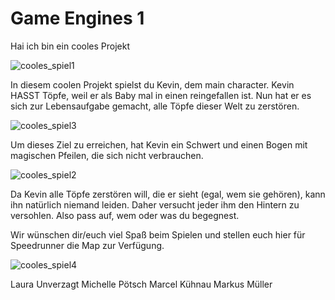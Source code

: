 # Game Engines 1
 
Hai ich bin ein cooles Projekt

![cooles_spiel1](https://user-images.githubusercontent.com/59581396/145069175-36e10d46-6ac3-4b49-a0ee-647912797458.PNG)

In diesem coolen Projekt spielst du Kevin, dem main character.
Kevin HASST Töpfe, weil er als Baby mal in einen reingefallen ist. 
Nun hat er es sich zur Lebensaufgabe gemacht, alle Töpfe dieser Welt zu zerstören.

![cooles_spiel3](https://user-images.githubusercontent.com/59581396/145069241-f956fd8f-2f86-4fbc-9dd0-2da18efd1122.PNG)

Um dieses Ziel zu erreichen, hat Kevin ein Schwert und einen Bogen mit magischen Pfeilen, die sich nicht verbrauchen. 

![cooles_spiel2](https://user-images.githubusercontent.com/59581396/145069310-6f680f47-8e2d-4c7e-b55c-573446a04538.PNG)

Da Kevin alle Töpfe zerstören will, die er sieht (egal, wem sie gehören), kann ihn natürlich niemand leiden. 
Daher versucht jeder ihm den Hintern zu versohlen. Also pass auf, wem oder was du begegnest. 

Wir wünschen dir/euch viel Spaß beim Spielen und stellen euch hier für Speedrunner die Map zur Verfügung.

![cooles_spiel4](https://user-images.githubusercontent.com/59581396/145070253-79ccf392-10c7-403a-bac0-f54a2ef22013.PNG)

Laura Unverzagt
Michelle Pötsch
Marcel Kühnau
Markus Müller
